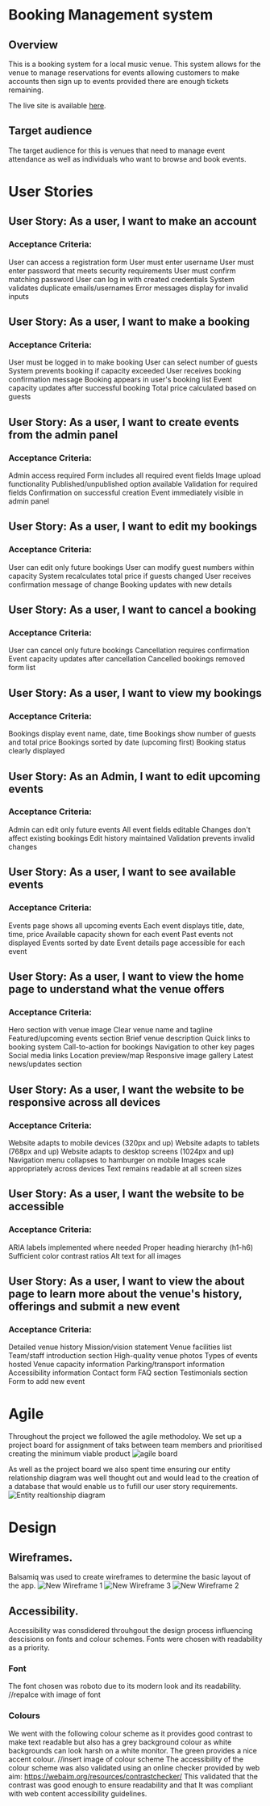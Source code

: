 # Booking Management system


## Overview

This is a booking system for a local music venue. This system allows for the venue to manage reservations for events allowing customers to make accounts then sign up to events
provided there are enough tickets remaining.

The live site is available  [here](https://miners-lantern-b436a12bd6f4.herokuapp.com/).

## Target audience
The target audience for this is venues that need to manage event attendance as well as individuals who want to browse and book events.

# User Stories

## User Story: As a user, I want to make an account

### Acceptance Criteria:

User can access a registration form
User must enter username
User must enter password that meets security requirements
User must confirm matching password
User can log in with created credentials
System validates duplicate emails/usernames
Error messages display for invalid inputs

## User Story: As a user, I want to make a booking

### Acceptance Criteria:

User must be logged in to make booking
User can select number of guests
System prevents booking if capacity exceeded
User receives booking confirmation message
Booking appears in user's booking list
Event capacity updates after successful booking
Total price calculated based on guests

## User Story: As a user, I want to create events from the admin panel

### Acceptance Criteria:

Admin access required
Form includes all required event fields
Image upload functionality
Published/unpublished option available
Validation for required fields
Confirmation on successful creation
Event immediately visible in admin panel

## User Story: As a user, I want to edit my bookings

### Acceptance Criteria:

User can edit only future bookings
User can modify guest numbers within capacity
System recalculates total price if guests changed
User receives confirmation message of change
Booking updates with new details

## User Story: As a user, I want to cancel a booking

### Acceptance Criteria:

User can cancel only future bookings
Cancellation requires confirmation
Event capacity updates after cancellation
Cancelled bookings removed form list

## User Story: As a user, I want to view my bookings

### Acceptance Criteria:

Bookings display event name, date, time
Bookings show number of guests and total price
Bookings sorted by date (upcoming first)
Booking status clearly displayed

## User Story: As an Admin, I want to edit upcoming events

### Acceptance Criteria:

Admin can edit only future events
All event fields editable
Changes don't affect existing bookings
Edit history maintained
Validation prevents invalid changes

## User Story: As a user, I want to see available events

### Acceptance Criteria:

Events page shows all upcoming events
Each event displays title, date, time, price
Available capacity shown for each event
Past events not displayed
Events sorted by date
Event details page accessible for each event

## User Story: As a user, I want to view the home page to understand what the venue offers

### Acceptance Criteria:

Hero section with venue image
Clear venue name and tagline
Featured/upcoming events section
Brief venue description
Quick links to booking system
Call-to-action for bookings
Navigation to other key pages
Social media links
Location preview/map
Responsive image gallery
Latest news/updates section

## User Story: As a user, I want the website to be responsive across all devices

### Acceptance Criteria:

Website adapts to mobile devices (320px and up)
Website adapts to tablets (768px and up)
Website adapts to desktop screens (1024px and up)
Navigation menu collapses to hamburger on mobile
Images scale appropriately across devices
Text remains readable at all screen sizes

## User Story: As a user, I want the website to be accessible

### Acceptance Criteria:

ARIA labels implemented where needed
Proper heading hierarchy (h1-h6)
Sufficient color contrast ratios
Alt text for all images

## User Story: As a user, I want to view the about page to learn more about the venue's history, offerings and submit a new event

### Acceptance Criteria:

Detailed venue history
Mission/vision statement
Venue facilities list
Team/staff introduction section
High-quality venue photos
Types of events hosted
Venue capacity information
Parking/transport information
Accessibility information
Contact form
FAQ section
Testimonials section
Form to add new event

# Agile
Throughout the project we followed the agile methodoloy. We set up a project board for assignment of taks between team members and prioritised creating the  minimum viable product
![agile board](https://github.com/user-attachments/assets/7c7a0f9f-9e8c-4a46-8da9-bfd9fbe055a0)

As well as the project board we also spent time ensuring our entity relationship diagram was well thought out and would lead to the creation of a database that would enable us to fufill our user story requirements.
![Entity realtionship diagram](https://github.com/user-attachments/assets/72adc638-c6f7-4c4e-bd03-dc8bae254857)


# Design
## Wireframes.
Balsamiq was used to create wireframes to determine the basic layout of the app.
![New Wireframe 1](https://github.com/user-attachments/assets/8c569a78-07bc-4ca8-bf24-64ef2c4cf881)
![New Wireframe 3](https://github.com/user-attachments/assets/3fdd68f1-a2da-49cd-8624-b258fc31f927)
![New Wireframe 2](https://github.com/user-attachments/assets/2610f37f-b631-4c6e-b344-ce7cafb6997e)

## Accessibility.
Accessibility was consdidered throuhgout the design process influencing descisions on fonts and colour schemes. Fonts were chosen with readability as a priority. 
### Font
The font chosen was roboto due to its modern look and its readability.
//repalce with image of font
### Colours
We went with the following colour scheme as it provides good contrast to make text readable but also has a grey background colour as white backgrounds can look harsh on a white monitor. The green provides a nice accent colour.
//insert image of colour scheme
The accessibility of the colour scheme was also validated using an online checker provided by web aim: https://webaim.org/resources/contrastchecker/
This validated that the contrast was good enough to ensure readability and that It was compliant with web content accessibility guidelines.

